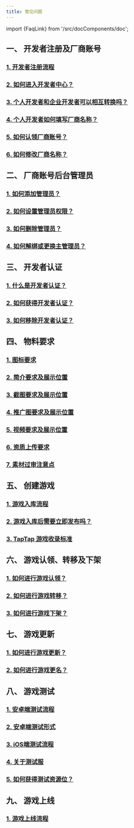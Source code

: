```yaml
---
title: 常见问题
---
```

import {FaqLink} from '/src/docComponents/doc';

## **一、 开发者注册及厂商账号**  

### [<FaqLink>1. 开发者注册流程</FaqLink>](/store/store-register/)  
### [<FaqLink>2. 如何进入开发者中心？</FaqLink>](/store/store-register#后台入口)  
### [<FaqLink>3. 个人开发者和企业开发者可以相互转换吗？</FaqLink>](/store/store-register#个人开发者与企业开发者有什么区别可以互相转换吗)  
### [<FaqLink>4. 个人开发者如何填写厂商名称？</FaqLink>](/store/store-register#个人开发者没有公司如何填写厂商名称)  
### [<FaqLink>5. 如何认领厂商账号？</FaqLink>](/store/store-register#厂商名称已存在如何进行厂商账号认领)  
### [<FaqLink>6. 如何修改厂商名称？</FaqLink>](/store/store-register#如何修改厂商名称)  

## **二、 厂商账号后台管理员**  

### [<FaqLink>1. 如何添加管理员？</FaqLink>](/store/store-admin/)  
### [<FaqLink>2. 如何设置管理员权限？</FaqLink>](/store/store-admin#管理角色配置)  
### [<FaqLink>3. 如何删除管理员？</FaqLink>](/store/store-admin#删除游戏成员)  
### [<FaqLink>4. 如何解绑或更换主管理员？</FaqLink>](/store/store-admin#超级管理员可以解绑吗可以设置新的超级管理员吗)  

## **三、 开发者认证**  

### [<FaqLink>1. 什么是开发者认证？</FaqLink>](/store/store-auth/)  
### [<FaqLink>2. 如何获得开发者认证？</FaqLink>](/store/store-auth#如何获得开发者认证)  
### [<FaqLink>3. 如何移除开发者认证？</FaqLink>](/store/store-auth#如何移除开发者认证)  

## **四、 物料要求**  

### [<FaqLink>1. 图标要求</FaqLink>](/store/store-material/)  
### [<FaqLink>2. 简介要求及展示位置</FaqLink>](/store/store-material#简介)  
### [<FaqLink>3. 截图要求及展示位置</FaqLink>](/store/store-material#视频及截图)  
### [<FaqLink>4. 推广图要求及展示位置</FaqLink>](/store/store-material#推广图)  
### [<FaqLink>5. 视频要求及展示位置</FaqLink>](/store/store-material#视频)  
### [<FaqLink>6. 资质上传要求</FaqLink>](/store/store-material#资质)  
### [<FaqLink>7. 素材过审注意点</FaqLink>](/store/store-material#素材过审有哪些注意点)  

## **五、 创建游戏**  

### [<FaqLink>1. 游戏入库流程</FaqLink>](/store/store-creategame/)  
### [<FaqLink>2. 游戏入库后需要立即发布吗？</FaqLink>](/store/store-creategame#创建游戏审核通过后可暂不发布游戏吗)  
### [<FaqLink>3. TapTap 游戏收录标准</FaqLink>](/store/store-creategame#taptap-是所有的游戏都收录吗)  

## **六、 游戏认领、转移及下架**  

### [<FaqLink>1. 如何进行游戏认领？</FaqLink>](/store/store-creategame#我的游戏已经被-taptap-收录可以进行游戏认领吗)  
### [<FaqLink>2. 如何进行游戏转移？</FaqLink>](/store/store-creategame#游戏主体可以进行转移吗)  
### [<FaqLink>3. 如何进行游戏下架？</FaqLink>](/store/store-creategame#如何进行游戏下架)  

## **七、 游戏更新**  

### [<FaqLink>1. 如何进行游戏更新？</FaqLink>](/store/store-update/)  
### [<FaqLink>2. 如何进行游戏更名？</FaqLink>](/store/store-update#游戏名称可以修改吗)  

## **八、 游戏测试**  

### [<FaqLink>1. 安卓端测试流程</FaqLink>](/store/store-test/)  
### [<FaqLink>2. 安卓端测试形式</FaqLink>](/store/store-test#安卓端测试形式)  
### [<FaqLink>3. iOS端测试流程</FaqLink>](/store/store-test#ios-端测试流程)  
### [<FaqLink>4. 关于测试服</FaqLink>](/store/store-test#什么是测试服测试服有什么优点如何创建测试服)  
### [<FaqLink>5. 如何获得测试资源位？</FaqLink>](/store/store-test#测试资源)  

## **九、 游戏上线**  

### [<FaqLink>1. 游戏上线流程</FaqLink>](/store/store-publish-game/)  
